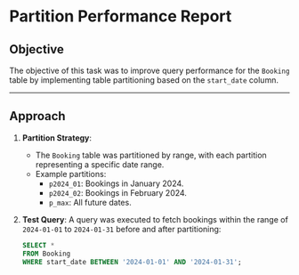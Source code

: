 # Partition Performance Report

## Objective
The objective of this task was to improve query performance for the `Booking` table by implementing table partitioning based on the `start_date` column. 

---

## Approach
1. **Partition Strategy**: 
   - The `Booking` table was partitioned by range, with each partition representing a specific date range.
   - Example partitions:
     - `p2024_01`: Bookings in January 2024.
     - `p2024_02`: Bookings in February 2024.
     - `p_max`: All future dates.

2. **Test Query**:
   A query was executed to fetch bookings within the range of `2024-01-01` to `2024-01-31` before and after partitioning:
   ```sql
   SELECT * 
   FROM Booking 
   WHERE start_date BETWEEN '2024-01-01' AND '2024-01-31';

